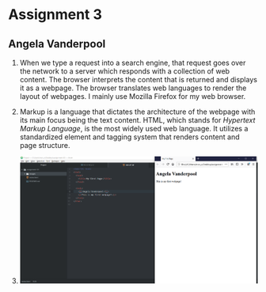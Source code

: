# Assignment 3
## Angela Vanderpool

1. When we type a request into a search engine, that request goes over the network to a server which responds with a collection of web content. The browser interprets the content that is returned and displays it as a webpage. The browser translates web languages to render the layout of webpages. I mainly use Mozilla Firefox for my web browser.

2. Markup is a language that dictates the architecture of the webpage with its main focus being the text content. HTML, which stands for *Hypertext Markup Language*, is the most widely used web language. It utilizes a standardized element and tagging system that renders content and page structure.

3. ![Screenshot](./images/screenshot.png)
